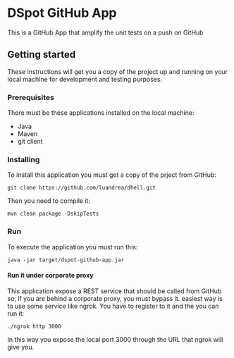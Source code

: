 # DSpot GitHub App

This is a GitHub App that amplify the unit tests on a push on GitHub

## Getting started

These instructions will get you a copy of the project up and running on your local machine for development and testing purposes.

### Prerequisites

There must be these applications installed on the local machine:

* Java
* Maven
* git client

### Installing

To install this application you must get a copy of the prject from GitHub:

```
git clone https://github.com/luandrea/dhell.git
```

Then you need to compile it:

```
mvn clean package -DskipTests
```

### Run

To execute the application you must run this:

```
java -jar target/dspot-github-app.jar
```

#### Run it under corporate proxy

This application expose a REST service that should be called from GitHub so, if you are behind a corporate proxy, you must bypass it.
easiest way is to use some service like ngrok. You have to register to it and the you can run it:

```
./ngrok http 3000
```

In this way you expose the local port 3000 through the URL that ngrok will give you.
